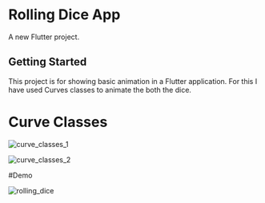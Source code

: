 # Rolling Dice App

A new Flutter project.

## Getting Started

This project is for showing basic animation in a Flutter application.
For this I have used Curves classes to animate the both the dice.

# Curve Classes

![curve_classes_1](https://user-images.githubusercontent.com/113698292/216690290-ea12f624-e6a0-49c3-8dab-5dbc7d20804f.gif)

![curve_classes_2](https://user-images.githubusercontent.com/113698292/216690432-77aae004-cd2a-4589-8caf-466622c0c7f7.gif)


#Demo

![rolling_dice](https://user-images.githubusercontent.com/113698292/216690811-de802029-1c9d-48cd-9e67-4feb9b84e509.gif)


